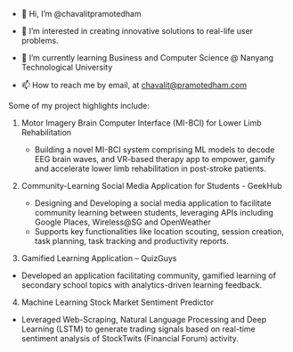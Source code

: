 - 👋 Hi, I’m @chavalitpramotedham

- 👀 I’m interested in creating innovative solutions to real-life user problems.

- 🌱 I’m currently learning Business and Computer Science @ Nanyang Technological University

- 📫 How to reach me by email, at chavalit@pramotedham.com

Some of my project highlights include:

1. Motor Imagery Brain Computer Interface (MI-BCI) for Lower Limb Rehabilitation
      - Building a novel MI-BCI system comprising ML models to decode EEG brain waves, and VR-based therapy app to empower, gamify and accelerate lower limb rehabilitation in post-stroke patients.

2. Community-Learning Social Media Application for Students - GeekHub
      - Designing and Developing a social media application to facilitate community learning between students, leveraging APIs including Google Places, Wireless@SG and OpenWeather
      - Supports key functionalities like location scouting, session creation, task planning, task tracking and productivity reports.

3. Gamified Learning Application – QuizGuys
  - Developed an application facilitating community, gamified learning of secondary school topics with analytics-driven learning feedback.

4. Machine Learning Stock Market Sentiment Predictor
  -	Leveraged Web-Scraping, Natural Language Processing and Deep Learning (LSTM) to generate trading signals based on real-time sentiment analysis of StockTwits (Financial Forum) activity.



<!---
chavalitpramotedham/chavalitpramotedham is a ✨ special ✨ repository because its `README.md` (this file) appears on your GitHub profile.
You can click the Preview link to take a look at your changes.
--->

